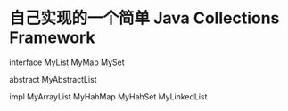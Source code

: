 


# 自己实现的一个简单  Java Collections Framework


interface   MyList 
            MyMap 
            MySet
            
abstract    MyAbstractList            
            
impl        MyArrayList
            MyHahMap
            MyHahSet
            MyLinkedList
